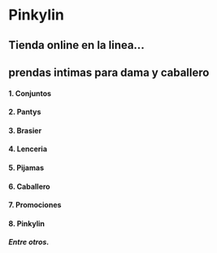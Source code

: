 # Pinkylin
## Tienda online en la linea...
## prendas intimas para dama y caballero

#### 1. Conjuntos
#### 2. Pantys
#### 3. Brasier
#### 4. Lenceria
#### 5. Pijamas
#### 6. Caballero
#### 7. Promociones
#### 8. Pinkylin
##### Entre otros.
